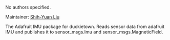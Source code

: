 <div id='adafruit_imu-autogenerated' markdown='1'>


<!-- do not edit this file, autogenerated -->

No authors specified.

Maintainer: [Shih-Yuan Liu](mailto:syliu@mit.edu)

The Adafruit IMU package for duckietown. Reads sensor data from adafruit IMU and publishes it to sensor_msgs.Imu and sensor_msgs.MagneticField.



</div>

